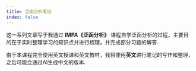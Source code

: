```yaml
---
title: 泛函分析笔记
index: false
---
```

这一系列文章写于我通过 **IMPA《泛函分析》** 课程自学泛函分析的过程，主要目的在于实时整理学习的知识点并进行梳理，并完成部分习题的解答.

由于本课程完全使用英文授课和英文教材，我将使用**英文**进行笔记的写作和整理，之后可能会通过AI生成中文的版本.
